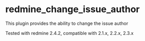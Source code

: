 redmine_change_issue_author
===========================

This plugin provides the ability to change the issue author

Tested with redmine 2.4.2, compatible with 2.1.x, 2.2.x, 2.3.x